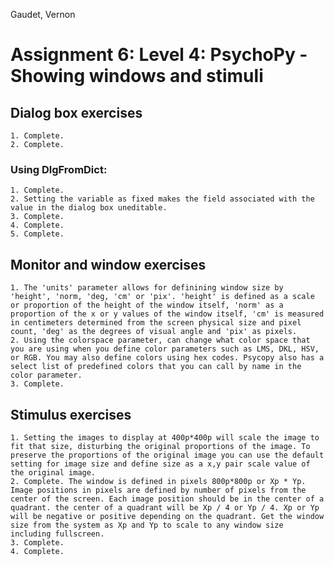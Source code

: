 Gaudet, Vernon
# Assignment 6: Level 4: PsychoPy - Showing windows and stimuli

## Dialog box exercises
	1. Complete.
	2. Complete.

### Using DlgFromDict:
	1. Complete.
	2. Setting the variable as fixed makes the field associated with the value in the dialog box uneditable.
	3. Complete.
	4. Complete.
	5. Complete.

## Monitor and window exercises
	1. The 'units' parameter allows for definining window size by 'height', 'norm, 'deg, 'cm' or 'pix'. 'height' is defined as a scale or proportion of the height of the window itself, 'norm' as a proportion of the x or y values of the window itself, 'cm' is measured in centimeters determined from the screen physical size and pixel count, 'deg' as the degrees of visual angle and 'pix' as pixels.  
	2. Using the colorspace parameter, can change what color space that you are using when you define color parameters such as LMS, DKL, HSV, or RGB. You may also define colors using hex codes. Psycopy also has a select list of predefined colors that you can call by name in the color parameter.
	3. Complete.

## Stimulus exercises
	1. Setting the images to display at 400p*400p will scale the image to fit that size, disturbing the original proportions of the image. To preserve the proportions of the original image you can use the default setting for image size and define size as a x,y pair scale value of the original image.
	2. Complete. The window is defined in pixels 800p*800p or Xp * Yp. Image positions in pixels are defined by number of pixels from the center of the screen. Each image position should be in the center of a quadrant. the center of a quadrant will be Xp / 4 or Yp / 4. Xp or Yp will be negative or positive depending on the quadrant. Get the window size from the system as Xp and Yp to scale to any window size including fullscreen.  
	3. Complete.
	4. Complete.
